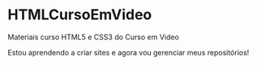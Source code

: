 # HTMLCursoEmVideo
 Materiais curso HTML5 e CSS3 do Curso em Video

Estou aprendendo a criar sites e agora vou gerenciar meus repositórios!